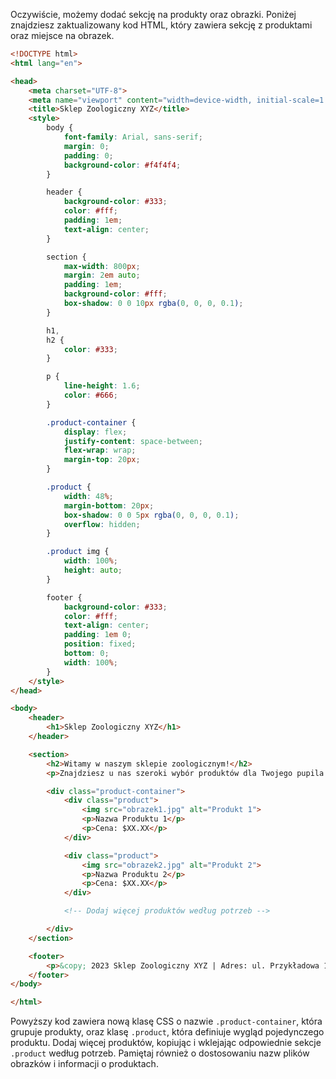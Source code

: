 Oczywiście, możemy dodać sekcję na produkty oraz obrazki. Poniżej znajdziesz zaktualizowany kod HTML, który zawiera sekcję z produktami oraz miejsce na obrazek.

```html
<!DOCTYPE html>
<html lang="en">

<head>
    <meta charset="UTF-8">
    <meta name="viewport" content="width=device-width, initial-scale=1.0">
    <title>Sklep Zoologiczny XYZ</title>
    <style>
        body {
            font-family: Arial, sans-serif;
            margin: 0;
            padding: 0;
            background-color: #f4f4f4;
        }

        header {
            background-color: #333;
            color: #fff;
            padding: 1em;
            text-align: center;
        }

        section {
            max-width: 800px;
            margin: 2em auto;
            padding: 1em;
            background-color: #fff;
            box-shadow: 0 0 10px rgba(0, 0, 0, 0.1);
        }

        h1,
        h2 {
            color: #333;
        }

        p {
            line-height: 1.6;
            color: #666;
        }

        .product-container {
            display: flex;
            justify-content: space-between;
            flex-wrap: wrap;
            margin-top: 20px;
        }

        .product {
            width: 48%;
            margin-bottom: 20px;
            box-shadow: 0 0 5px rgba(0, 0, 0, 0.1);
            overflow: hidden;
        }

        .product img {
            width: 100%;
            height: auto;
        }

        footer {
            background-color: #333;
            color: #fff;
            text-align: center;
            padding: 1em 0;
            position: fixed;
            bottom: 0;
            width: 100%;
        }
    </style>
</head>

<body>
    <header>
        <h1>Sklep Zoologiczny XYZ</h1>
    </header>

    <section>
        <h2>Witamy w naszym sklepie zoologicznym!</h2>
        <p>Znajdziesz u nas szeroki wybór produktów dla Twojego pupila. Oferujemy wysokiej jakości karmy, zabawki, akcesoria oraz wiele więcej!</p>

        <div class="product-container">
            <div class="product">
                <img src="obrazek1.jpg" alt="Produkt 1">
                <p>Nazwa Produktu 1</p>
                <p>Cena: $XX.XX</p>
            </div>

            <div class="product">
                <img src="obrazek2.jpg" alt="Produkt 2">
                <p>Nazwa Produktu 2</p>
                <p>Cena: $XX.XX</p>
            </div>

            <!-- Dodaj więcej produktów według potrzeb -->

        </div>
    </section>

    <footer>
        <p>&copy; 2023 Sklep Zoologiczny XYZ | Adres: ul. Przykładowa 123, Miasto | Telefon: 123-456-789</p>
    </footer>
</body>

</html>
```

Powyższy kod zawiera nową klasę CSS o nazwie `.product-container`, która grupuje produkty, oraz klasę `.product`, która definiuje wygląd pojedynczego produktu. Dodaj więcej produktów, kopiując i wklejając odpowiednie sekcje `.product` według potrzeb. Pamiętaj również o dostosowaniu nazw plików obrazków i informacji o produktach.
